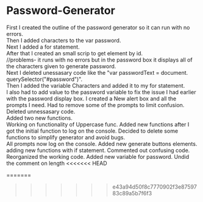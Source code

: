 # Password-Generator
First I created the outline of the password generator so it can run with no errors.  
Then I added characters to the var password.  
Next I added a for statement.  
After that I created an small scrip to get element by id.  
//problems- it runs with no errors but in the password box it displays all of the characters given to generate password.  
Next I deleted unessasary code like the "var passwordText = document.  querySelector("#password")".   
Then I added the variable Characters and added it to my for statement.  
I also had to add value to the password variable to fix the issue I had earlier with the password display box.
I created a New alert box and all the prompts I need.
Had to remove some of the prompts to limit confusion.  
Deleted unnessasary code.  
Added two new functions.   
Working on functionality of Uppercase func.
Added new functions after I got the initial function to log on the console.
Decided to delete some functions to simplify generator and avoid bugs.  
All prompts now log on the console.
Added new generate buttons elements.  
adding new functions with if statement.
Commented out confusing code.
Reorganized the working code.
Added new variable for password.
Undid the comment on length 
<<<<<<< HEAD

=======
>>>>>>> e43a94d50f8c7770902f3e8759783c89a5b7f6f3
